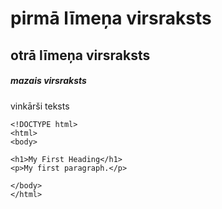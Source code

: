# pirmā līmeņa virsraksts
## otrā līmeņa virsraksts
##### mazais virsraksts

vinkārši teksts 

```
<!DOCTYPE html>
<html>
<body>

<h1>My First Heading</h1>
<p>My first paragraph.</p>

</body>
</html>
```

